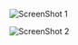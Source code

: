 ![ScreenShot 1](https://raw.githubusercontent.com/Firzan97/Gatsby-personal-blog/tree/master/src/assets/firzanio2.PNG)

![ScreenShot 2](https://raw.githubusercontent.com/Firzan97/Gatsby-personal-blog/tree/master/src/assets/firzanio1.PNG)

